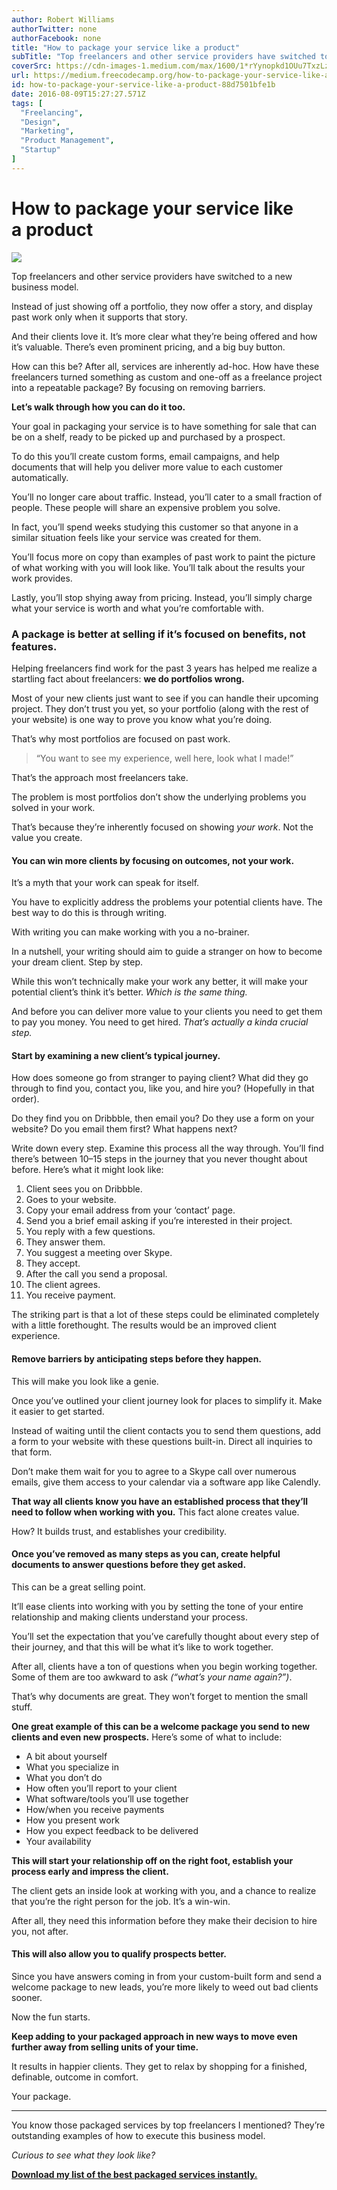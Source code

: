 ```yaml
---
author: Robert Williams
authorTwitter: none
authorFacebook: none
title: "How to package your service like a product"
subTitle: "Top freelancers and other service providers have switched to a new business model...."
coverSrc: https://cdn-images-1.medium.com/max/1600/1*rYynopkd1OUu7TxzLzyGiw.png
url: https://medium.freecodecamp.org/how-to-package-your-service-like-a-product-88d7501bfe1b
id: how-to-package-your-service-like-a-product-88d7501bfe1b
date: 2016-08-09T15:27:27.571Z
tags: [
  "Freelancing",
  "Design",
  "Marketing",
  "Product Management",
  "Startup"
]
---
```

# How to package your service like a product



![](https://cdn-images-1.medium.com/max/1600/1*rYynopkd1OUu7TxzLzyGiw.png)



Top freelancers and other service providers have switched to a new business model.

Instead of just showing off a portfolio, they now offer a story, and display past work only when it supports that story.

And their clients love it. It’s more clear what they’re being offered and how it’s valuable. There’s even prominent pricing, and a big buy button.

How can this be? After all, services are inherently ad-hoc. How have these freelancers turned something as custom and one-off as a freelance project into a repeatable package? By focusing on removing barriers.

**Let’s walk through how you can do it too.**

Your goal in packaging your service is to have something for sale that can be on a shelf, ready to be picked up and purchased by a prospect.

To do this you’ll create custom forms, email campaigns, and help documents that will help you deliver more value to each customer automatically.

You’ll no longer care about traffic. Instead, you’ll cater to a small fraction of people. These people will share an expensive problem you solve.

In fact, you’ll spend weeks studying this customer so that anyone in a similar situation feels like your service was created for them.

You’ll focus more on copy than examples of past work to paint the picture of what working with you will look like. You’ll talk about the results your work provides.

Lastly, you’ll stop shying away from pricing. Instead, you’ll simply charge what your service is worth and what you’re comfortable with.

### A package is better at selling if it’s focused on benefits, not features.

Helping freelancers find work for the past 3 years has helped me realize a startling fact about freelancers: **we do portfolios wrong.**

Most of your new clients just want to see if you can handle their upcoming project. They don’t trust you yet, so your portfolio (along with the rest of your website) is one way to prove you know what you’re doing.

That’s why most portfolios are focused on past work.

> “You want to see my experience, well here, look what I made!”

That’s the approach most freelancers take.

The problem is most portfolios don’t show the underlying problems you solved in your work.

That’s because they’re inherently focused on showing _your work_. Not the value you create.

#### You can win more clients by focusing on outcomes, not your work.

It’s a myth that your work can speak for itself.

You have to explicitly address the problems your potential clients have. The best way to do this is through writing.

With writing you can make working with you a no-brainer.

In a nutshell, your writing should aim to guide a stranger on how to become your dream client. Step by step.

While this won’t technically make your work any better, it will make your potential client’s think it’s better. _Which is the same thing._

And before you can deliver more value to your clients you need to get them to pay you money. You need to get hired. _That’s actually a kinda crucial step._

#### Start by examining a new client’s typical journey.

How does someone go from stranger to paying client? What did they go through to find you, contact you, like you, and hire you? (Hopefully in that order).

Do they find you on Dribbble, then email you? Do they use a form on your website? Do you email them first? What happens next?

Write down every step. Examine this process all the way through. You’ll find there’s between 10–15 steps in the journey that you never thought about before. Here’s what it might look like:

1.  Client sees you on Dribbble.
2.  Goes to your website.
3.  Copy your email address from your ‘contact’ page.
4.  Send you a brief email asking if you’re interested in their project.
5.  You reply with a few questions.
6.  They answer them.
7.  You suggest a meeting over Skype.
8.  They accept.
9.  After the call you send a proposal.
10.  The client agrees.
11.  You receive payment.

The striking part is that a lot of these steps could be eliminated completely with a little forethought. The results would be an improved client experience.

#### Remove barriers by anticipating steps before they happen.

This will make you look like a genie.

Once you’ve outlined your client journey look for places to simplify it. Make it easier to get started.

Instead of waiting until the client contacts you to send them questions, add a form to your website with these questions built-in. Direct all inquiries to that form.

Don’t make them wait for you to agree to a Skype call over numerous emails, give them access to your calendar via a software app like Calendly.

**That way all clients know you have an established process that they’ll need to follow when working with you.** This fact alone creates value.

How? It builds trust, and establishes your credibility.

#### Once you’ve removed as many steps as you can, create helpful documents to answer questions before they get asked.

This can be a great selling point.

It’ll ease clients into working with you by setting the tone of your entire relationship and making clients understand your process.

You’ll set the expectation that you’ve carefully thought about every step of their journey, and that this will be what it’s like to work together.

After all, clients have a ton of questions when you begin working together. Some of them are too awkward to ask _(“what’s your name again?”)_.

That’s why documents are great. They won’t forget to mention the small stuff.

**One great example of this can be a welcome package you send to new clients and even new prospects.** Here’s some of what to include:

*   A bit about yourself
*   What you specialize in
*   What you don’t do
*   How often you’ll report to your client
*   What software/tools you’ll use together
*   How/when you receive payments
*   How you present work
*   How you expect feedback to be delivered
*   Your availability

**This will start your relationship off on the right foot, establish your process early and impress the client.**

The client gets an inside look at working with you, and a chance to realize that you’re the right person for the job. It’s a win-win.

After all, they need this information before they make their decision to hire you, not after.

#### This will also allow you to qualify prospects better.

Since you have answers coming in from your custom-built form and send a welcome package to new leads, you’re more likely to weed out bad clients sooner.

Now the fun starts.

**Keep adding to your packaged approach in new ways to move even further away from selling units of your time.**

It results in happier clients. They get to relax by shopping for a finished, definable, outcome in comfort.

Your package.











* * *







You know those packaged services by top freelancers I mentioned? They’re outstanding examples of how to execute this business model.

_Curious to see what they look like?_

[**Download my list of the best packaged services instantly.**](https://letsworkshop.com/bonus/productized-consulting-list/)








